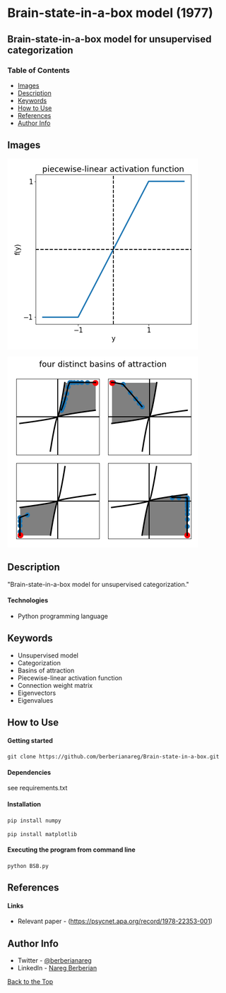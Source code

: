 # Brain-state-in-a-box model (1977)

## Brain-state-in-a-box model for unsupervised categorization

### Table of Contents

- [Images](#images)
- [Description](#description)
- [Keywords](#keywords)
- [How to Use](#how-to-use)
- [References](#references)
- [Author Info](#author-info)

## Images

![](images/figure_1.png)

![](images/figure_2.png)

## Description

"Brain-state-in-a-box model for unsupervised categorization."

#### Technologies

- Python programming language

## Keywords

 - Unsupervised model
 - Categorization
 - Basins of attraction
 - Piecewise-linear activation function
 - Connection weight matrix
 - Eigenvectors
 - Eigenvalues

## How to Use

#### Getting started

`git clone https://github.com/berberianareg/Brain-state-in-a-box.git`

#### Dependencies

see requirements.txt

#### Installation

`pip install numpy`

`pip install matplotlib`

#### Executing the program from command line

`python BSB.py`

## References

#### Links

- Relevant paper - (https://psycnet.apa.org/record/1978-22353-001)

## Author Info

- Twitter - [@berberianareg](https://twitter.com/BerberianNareg)
- LinkedIn - [Nareg Berberian](https://www.linkedin.com/in/nareg-berberian-phd-ab6759b9/)

[Back to the Top](#brain--state--in--a--box-model-(1977))

